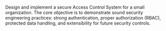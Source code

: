 Design and implement a secure Access Control System for a small organization. The core objective is to demonstrate sound security engineering practices: strong authentication, proper authorization (RBAC), protected data handling, and extensibility for future security controls.

